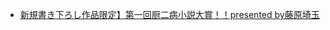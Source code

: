 - [新規書き下ろし作品限定】第一回厨二病小説大賞！！presented by藤原埼玉](https://github.com/shijimic/kanosoutoka/tree/master/chuni1)
